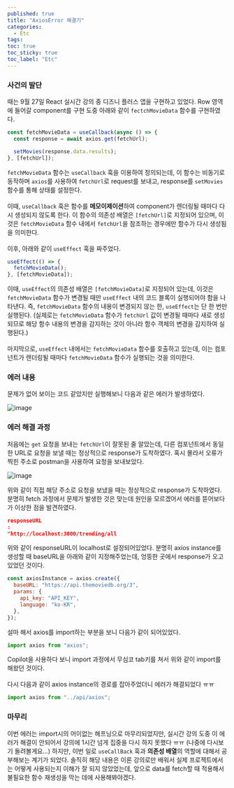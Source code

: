 ```yaml
---
published: true
title: "AxiosError 해결기"
categories:
  - Etc
tags:
toc: true
toc_sticky: true
toc_label: "Etc"
---
```


### 사건의 발단

때는 9월 27일 React 실시간 강의 중 디즈니 플러스 앱을 구현하고 있었다. Row 영역에 들어갈 component를 구현 도중 아래와 같이 `fectchMovieData` 함수를 구현하였다.

```javascript
const fetchMovieData = useCallback(async () => {
  const response = await axios.get(fetchUrl);

  setMovies(response.data.results);
}, [fetchUrl]);
```

`fetchMovieData` 함수는 `useCallback` 훅을 이용하여 정의되는데, 이 함수는 비동기로 동작하며 `axios`를 사용하여 `fetchUrl`로 request를 보내고, response를 `setMovies` 함수를 통해 상태를 설정한다.
<br />
<br />
이때, `useCallback` 훅은 함수를 **메모이제이션**하여 component가 렌더링될 때마다 다시 생성되지 않도록 한다. 이 함수의 의존성 배열은 `[fetchUrl]`로 지정되어 있으며, 이것은 `fetchMovieData` 함수 내에서 `fetchUrl`을 참조하는 경우에만 함수가 다시 생성됨을 의미한다.
<br />
<br />
이후, 아래와 같이 `useEffect` 훅을 짜주었다.

```javascript
useEffect(() => {
  fetchMovieData();
}, [fetchMovieData]);
```

이때, `useEffect`의 의존성 배열은 `[fetchMovieData]`로 지정되어 있는데, 이것은 `fetchMovieData` 함수가 변경될 때만 `useEffect` 내의 코드 블록이 실행되어야 함을 나타낸다. 즉, `fetchMovieData` 함수의 내용이 변경되지 않는 한, `useEffect`는 단 한 번만 실행된다. (실제로는 `fetchMovieData` 함수가 `fetchUrl` 값이 변경될 때마다 새로 생성되므로 해당 함수 내용의 변경을 감지하는 것이 아니라 함수 객체의 변경을 감지하여 실행된다.)
<br />
<br />
마지막으로, `useEffect` 내에서는 `fetchMovieData` 함수를 호출하고 있는데, 이는 컴포넌트가 렌더링될 때마다 `fetchMovieData` 함수가 실행되는 것을 의미한다.

### 에러 내용

문제가 없어 보이는 코드 같았지만 실행해보니 다음과 같은 에러가 발생하였다.

![image](https://github.com/seungsimdang/seungsimdang.github.io/blob/master/_images/AxiosError_01.png?raw=true)

### 에러 해결 과정

처음에는 `get` 요청을 보내는 `fetchUrl`이 잘못된 줄 알았는데, 다른 컴포넌트에서 동일한 URL로 요청을 보낼 때는 정상적으로 response가 도착하였다. 혹시 몰라서 오류가 찍힌 주소로 postman을 사용하여 요청을 보내보았다.

![image](https://github.com/seungsimdang/seungsimdang.github.io/blob/master/_images/AxiosError_02.png?raw=true)

위와 같이 직접 해당 주소로 요청을 보냈을 때는 정상적으로 response가 도착하였다. 분명히 fetch 과정에서 문제가 발생한 것은 맞는데 원인을 모르겠어서 에러를 뜯어보다가 이상한 점을 발견하였다.

```json
responseURL
:
"http://localhost:3000/trending/all
```

위와 같이 responseURL이 localhost로 설정되어있었다. 분명히 axios instance를 생성할 때 baseURL을 아래와 같이 지정해주었는데, 엉뚱한 곳에서 response가 오고 있었던 것이다.

```javascript
const axiosInstance = axios.create({
  baseURL: "https://api.themoviedb.org/3",
  params: {
    api_key: "API_KEY",
    language: "ko-KR",
  },
});
```

설마 해서 axios를 import하는 부분을 보니 다음가 같이 되어있었다.

```javascript
import axios from "axios";
```

Copilot을 사용하다 보니 import 과정에서 무심코 tab키를 쳐서 위와 같이 import를 해왔던 것이다.
<br />
<br />
다시 다음과 같이 axios instance의 경로를 잡아주었더니 에러가 해결되었다 ㅠㅠ

```javascript
import axios from "../api/axios";
```

### 마무리

이번 에러는 import시의 어이없는 해프닝으로 마무리되었지만, 실시간 강의 도중 이 에러가 해결이 안되어서 강의에 1시간 넘게 집중을 다시 하지 못했다 ㅠㅠ (나중에 다시보기 돌려볼게요...) 하지만, 이번 일로 `useCallBack` 훅과 **의존성 배열**의 역할에 대해서 공부해보는 계기가 되었다. 솔직히 해당 내용은 이론 강의로만 배워서 실제 프로젝트에서는 어떻게 사용되는지 이해가 잘 되지 않았었는데, 앞으로 data를 fetch할 때 적용해서 불필요한 함수 재생성을 막는 데에 사용해봐야겠다.
